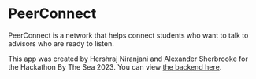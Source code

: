 # PeerConnect
PeerConnect is a network that helps connect students who want to talk to advisors who are ready to listen.

This app was created by Hershraj Niranjani and Alexander Sherbrooke for the Hackathon By The Sea 2023. You can view [the backend here](https://github.com/knohow/peerconnect-backend).